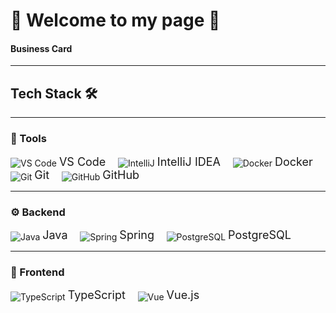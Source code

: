 # 🏮 Welcome to my page 🏮  
#### Business Card  
---

## Tech Stack 🛠️

---

### 🔧 Tools  
<p align="left">
  <img src="https://icongr.am/simple/visualstudiocode.svg?size=28&color=007ACC" alt="VS Code" style="vertical-align: middle;"> 
  <span style="font-size: 18px;">VS Code</span> &nbsp;&nbsp;&nbsp;
  
  <img src="https://icongr.am/simple/intellijidea.svg?size=28&color=000000" alt="IntelliJ" style="vertical-align: middle;">
  <span style="font-size: 18px;">IntelliJ IDEA</span> &nbsp;&nbsp;&nbsp;
  
  <img src="https://icongr.am/simple/docker.svg?size=28&color=2496ED" alt="Docker" style="vertical-align: middle;">
  <span style="font-size: 18px;">Docker</span> &nbsp;&nbsp;&nbsp;
  
  <img src="https://icongr.am/simple/git.svg?size=28&color=F05032" alt="Git" style="vertical-align: middle;">
  <span style="font-size: 18px;">Git</span> &nbsp;&nbsp;&nbsp;
  
  <img src="https://icongr.am/simple/github.svg?size=28&color=181717" alt="GitHub" style="vertical-align: middle;">
  <span style="font-size: 18px;">GitHub</span>
</p>

---

### ⚙️ Backend  
<p align="left">
  <img src="https://icongr.am/simple/java.svg?size=28&color=007396" alt="Java" style="vertical-align: middle;">
  <span style="font-size: 18px;">Java</span> &nbsp;&nbsp;&nbsp;
  
  <img src="https://icongr.am/simple/spring.svg?size=28&color=6DB33F" alt="Spring" style="vertical-align: middle;">
  <span style="font-size: 18px;">Spring</span> &nbsp;&nbsp;&nbsp;
  
  <img src="https://icongr.am/simple/postgresql.svg?size=28&color=4169E1" alt="PostgreSQL" style="vertical-align: middle;">
  <span style="font-size: 18px;">PostgreSQL</span>
</p>

---

### 🎨 Frontend  
<p align="left">
  <img src="https://icongr.am/simple/typescript.svg?size=28&color=3178C6" alt="TypeScript" style="vertical-align: middle;">
  <span style="font-size: 18px;">TypeScript</span> &nbsp;&nbsp;&nbsp;
  
  <img src="https://icongr.am/simple/vuedotjs.svg?size=28&color=4FC08D" alt="Vue" style="vertical-align: middle;">
  <span style="font-size: 18px;">Vue.js</span>
</p>